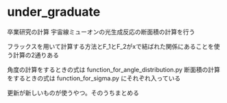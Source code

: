 # under_graduate

卒業研究の計算
宇宙線ミューオンの光生成反応の断面積の計算を行う

フラックスを用いて計算する方法とF_1とF_2がxで結ばれた関係にあることを使う計算の2通りある

角度の計算をするときの式は function_for_angle_distribution.py
断面積の計算をするときの式は function_for_sigma.py
にそれぞれ入っている

更新が新しいものが使うやつ。そのうちまとめる
